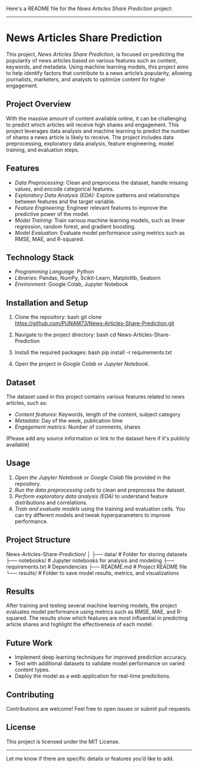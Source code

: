 Here's a README file for the *News Articles Share Prediction* project:

---

# News Articles Share Prediction

This project, *News Articles Share Prediction*, is focused on predicting the popularity of news articles based on various features such as content, keywords, and metadata. Using machine learning models, this project aims to help identify factors that contribute to a news article’s popularity, allowing journalists, marketers, and analysts to optimize content for higher engagement.

## Project Overview

With the massive amount of content available online, it can be challenging to predict which articles will receive high shares and engagement. This project leverages data analysis and machine learning to predict the number of shares a news article is likely to receive. The project includes data preprocessing, exploratory data analysis, feature engineering, model training, and evaluation steps.

## Features

- *Data Preprocessing:* Clean and preprocess the dataset, handle missing values, and encode categorical features.
- *Exploratory Data Analysis (EDA):* Explore patterns and relationships between features and the target variable.
- *Feature Engineering:* Engineer relevant features to improve the predictive power of the model.
- *Model Training:* Train various machine learning models, such as linear regression, random forest, and gradient boosting.
- *Model Evaluation:* Evaluate model performance using metrics such as RMSE, MAE, and R-squared.

## Technology Stack

- *Programming Language:* Python
- *Libraries:* Pandas, NumPy, Scikit-Learn, Matplotlib, Seaborn
- *Environment:* Google Colab, Jupyter Notebook

## Installation and Setup

1. Clone the repository:
   bash
   git clone https://github.com/PUNAM73/News-Articles-Share-Prediction.git
   
2. Navigate to the project directory:
   bash
   cd News-Articles-Share-Prediction
   
3. Install the required packages:
   bash
   pip install -r requirements.txt
   
4. Open the project in *Google Colab* or *Jupyter Notebook*.

## Dataset

The dataset used in this project contains various features related to news articles, such as:
- *Content features:* Keywords, length of the content, subject category
- *Metadata:* Day of the week, publication time
- *Engagement metrics:* Number of comments, shares

(Please add any source information or link to the dataset here if it's publicly available)

## Usage

1. *Open the Jupyter Notebook* or *Google Colab* file provided in the repository.
2. *Run the data preprocessing cells* to clean and preprocess the dataset.
3. *Perform exploratory data analysis (EDA)* to understand feature distributions and correlations.
4. *Train and evaluate models* using the training and evaluation cells. You can try different models and tweak hyperparameters to improve performance.

## Project Structure


News-Articles-Share-Prediction/
│
├── data/                    # Folder for storing datasets
├── notebooks/               # Jupyter notebooks for analysis and modeling
├── requirements.txt         # Dependencies
├── README.md                # Project README file
└── results/                 # Folder to save model results, metrics, and visualizations


## Results

After training and testing several machine learning models, the project evaluates model performance using metrics such as RMSE, MAE, and R-squared. The results show which features are most influential in predicting article shares and highlight the effectiveness of each model.

## Future Work

- Implement deep learning techniques for improved prediction accuracy.
- Test with additional datasets to validate model performance on varied content types.
- Deploy the model as a web application for real-time predictions.

## Contributing

Contributions are welcome! Feel free to open issues or submit pull requests.

## License

This project is licensed under the MIT License.

---

Let me know if there are specific details or features you’d like to add.
